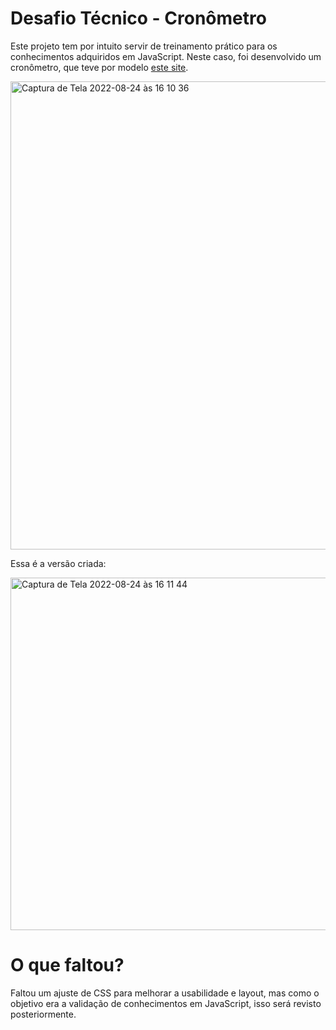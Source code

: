 # Desafio Técnico - Cronômetro

Este projeto tem por intuito servir de treinamento prático para os conhecimentos adquiridos em JavaScript.
Neste caso, foi desenvolvido um cronômetro, que teve por modelo [este site](http://timeronline.com.br/).

<img width="749" alt="Captura de Tela 2022-08-24 às 16 10 36" src="https://user-images.githubusercontent.com/22593708/186503068-4fbaaf95-d499-4193-b862-e4a4b6f05e31.png">

Essa é a versão criada:

<img width="564" alt="Captura de Tela 2022-08-24 às 16 11 44" src="https://user-images.githubusercontent.com/22593708/186503255-b3662fd7-11e4-4022-9632-da781a063280.png">

# O que faltou?
Faltou um ajuste de CSS para melhorar a usabilidade e layout, mas como o objetivo era a validação de conhecimentos em JavaScript, isso será revisto posteriormente.
